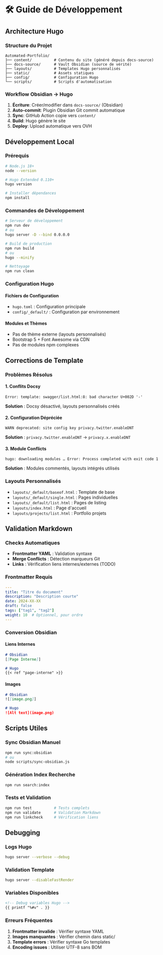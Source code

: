 # 🛠️ Guide de Développement

## Architecture Hugo

### Structure du Projet
```
Automated-Portfolio/
├── content/          # Contenu du site (généré depuis docs-source)
├── docs-source/      # Vault Obsidian (source de vérité)
├── layouts/          # Templates Hugo personnalisés
├── static/           # Assets statiques
├── config/           # Configuration Hugo
└── scripts/          # Scripts d'automatisation
```

### Workflow Obsidian → Hugo

1. **Écriture**: Créer/modifier dans `docs-source/` (Obsidian)
2. **Auto-commit**: Plugin Obsidian Git commit automatique
3. **Sync**: GitHub Action copie vers `content/`
4. **Build**: Hugo génère le site
5. **Deploy**: Upload automatique vers OVH

## Développement Local

### Prérequis
```bash
# Node.js 18+
node --version

# Hugo Extended 0.110+
hugo version

# Installer dépendances
npm install
```

### Commandes de Développement
```bash
# Serveur de développement
npm run dev
# ou
hugo server -D --bind 0.0.0.0

# Build de production
npm run build
# ou
hugo --minify

# Nettoyage
npm run clean
```

### Configuration Hugo

#### Fichiers de Configuration
- `hugo.toml` : Configuration principale
- `config/_default/` : Configuration par environnement

#### Modules et Thèmes
- Pas de thème externe (layouts personnalisés)
- Bootstrap 5 + Font Awesome via CDN
- Pas de modules npm complexes

## Corrections de Template

### Problèmes Résolus

#### 1. Conflits Docsy
```
Error: template: swagger/list.html:8: bad character U+002D '-'
```
**Solution** : Docsy désactivé, layouts personnalisés créés

#### 2. Configuration Dépréciée
```
WARN deprecated: site config key privacy.twitter.enableDNT
```
**Solution** : `privacy.twitter.enableDNT` → `privacy.x.enableDNT`

#### 3. Module Conflicts
```
hugo: downloading modules … Error: Process completed with exit code 1
```
**Solution** : Modules commentés, layouts intégrés utilisés

### Layouts Personnalisés

- `layouts/_default/baseof.html` : Template de base
- `layouts/_default/single.html` : Pages individuelles
- `layouts/_default/list.html` : Pages de listing
- `layouts/index.html` : Page d'accueil
- `layouts/projects/list.html` : Portfolio projets

## Validation Markdown

### Checks Automatiques
- **Frontmatter YAML** : Validation syntaxe
- **Merge Conflicts** : Détection marqueurs Git
- **Links** : Vérification liens internes/externes (TODO)

### Frontmatter Requis
```yaml
---
title: "Titre du document"
description: "Description courte"
date: 2024-XX-XX
draft: false
tags: ["tag1", "tag2"]
weight: 10  # Optionnel, pour ordre
---
```

### Conversion Obsidian

#### Liens Internes
```markdown
# Obsidian
[[Page Interne]]

# Hugo
{{< ref "page-interne" >}}
```

#### Images
```markdown
# Obsidian
![[image.png]]

# Hugo
![Alt text](image.png)
```

## Scripts Utiles

### Sync Obsidian Manuel
```bash
npm run sync:obsidian
# ou
node scripts/sync-obsidian.js
```

### Génération Index Recherche
```bash
npm run search:index
```

### Tests et Validation
```bash
npm run test          # Tests complets
npm run validate      # Validation Markdown
npm run linkcheck     # Vérification liens
```

## Debugging

### Logs Hugo
```bash
hugo server --verbose --debug
```

### Validation Template
```bash
hugo server --disableFastRender
```

### Variables Disponibles
```html
<!-- Debug variables Hugo -->
{{ printf "%#v" . }}
```

### Erreurs Fréquentes

1. **Frontmatter invalide** : Vérifier syntaxe YAML
2. **Images manquantes** : Vérifier chemin dans static/
3. **Template errors** : Vérifier syntaxe Go templates
4. **Encoding issues** : Utiliser UTF-8 sans BOM